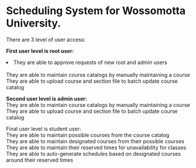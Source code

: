 # Scheduling System for Wossomotta University.

There are 3 level of user access:

<strong>First user level is root user:</strong> <br />
<li>They are able to approve requests of new root and admin users</li> <br />
They are able to maintain course catalogs by manually maintaining a course <br />
They are able to upload course and section file to batch update course catalog <br />


<strong>Second user level is admin user:</strong><br />
They are able to maintain course catalogs by manually maintaining a course <br />
They are able to upload course and section file to batch update course catalog <br />


Final user level is student user:<br />
They are able to maintain possible courses from the course catalog <br />
They are able to maintain designated courses from their possible courses <br />
They are able to maintain their reserved times for unavailability for classes <br />
They are able to auto-generate schedules based on designated courses around their reserved times <br />

